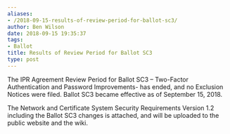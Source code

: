 ```yaml
---
aliases:
- /2018-09-15-results-of-review-period-for-ballot-sc3/
author: Ben Wilson
date: 2018-09-15 19:35:37
tags:
- Ballot
title: Results of Review Period for Ballot SC3
type: post
---
```


The IPR Agreement Review Period for Ballot SC3 – Two-Factor Authentication and Password Improvements- has ended, and no Exclusion Notices were filed. Ballot SC3 became effective as of September 15, 2018.

The Network and Certificate System Security Requirements Version 1.2 including the Ballot SC3 changes is attached, and will be uploaded to the public website and the wiki.